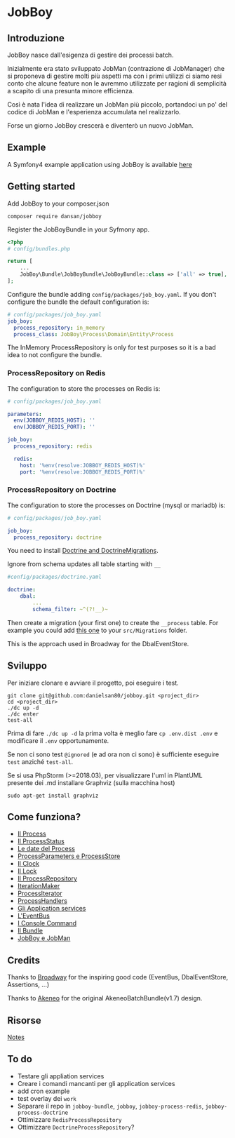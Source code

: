 # JobBoy


## Introduzione

JobBoy nasce dall'esigenza di gestire dei processi batch.

Inizialmente era stato sviluppato JobMan (contrazione di JobManager) che si proponeva di gestire molti più
aspetti ma con i primi utilizzi ci siamo resi conto che alcune feature non le avremmo
utilizzate per ragioni di semplicità a scapito di una presunta minore efficienza.

Così è nata l'idea di realizzare un JobMan più piccolo, portandoci un po' del codice
di JobMan e l'esperienza accumulata nel realizzarlo.

Forse un giorno JobBoy crescerà e diventerò un nuovo JobMan.

## Example ##
A Symfony4 example application using JobBoy is available [here](https://github.com/danielsan80/jobboy-example) 


## Getting started

Add JobBoy to your composer.json

```
composer require dansan/jobboy
```

Register the JobBoyBundle in your Syfmony app.

```php
<?php
# config/bundles.php

return [
    ...
    JobBoy\Bundle\JobBoyBundle\JobBoyBundle::class => ['all' => true],
];
```

Configure the bundle adding `config/packages/job_boy.yaml`. If you don't configure the bundle
 the default configuration is:

```yaml
# config/packages/job_boy.yaml
job_boy:
  process_repository: in_memory
  process_class: JobBoy\Process\Domain\Entity\Process
```

The InMemory ProcessRepository is only for test purposes so it is a bad idea to not configure the
bundle.

### ProcessRepository on Redis

The configuration to store the processes on Redis is:

```yaml
# config/packages/job_boy.yaml

parameters:
  env(JOBBOY_REDIS_HOST): ''
  env(JOBBOY_REDIS_PORT): ''

job_boy:
  process_repository: redis

  redis:
    host: '%env(resolve:JOBBOY_REDIS_HOST)%'
    port: '%env(resolve:JOBBOY_REDIS_PORT)%'
```

### ProcessRepository on Doctrine

The configuration to store the processes on Doctrine (mysql or mariadb) is:
```yaml
# config/packages/job_boy.yaml

job_boy:
  process_repository: doctrine
```

You need to install [Doctrine and DoctrineMigrations](https://symfony.com/doc/current/doctrine.html).


Ignore from schema updates all table starting with `__`

```yaml
#config/packages/doctrine.yaml

doctrine:
    dbal:
        ...
        schema_filter: ~^(?!__)~

```

Then create a migration (your first one) to create the `__process` table.
For example you could add [this one](./doc/php/Version00000000000000.php) to your `src/Migrations` folder.

This is the approach used in Broadway for the DbalEventStore.

## Sviluppo

Per iniziare clonare e avviare il progetto, poi eseguire i test.

```
git clone git@github.com:danielsan80/jobboy.git <project_dir>
cd <project_dir>
./dc up -d
./dc enter
test-all
```

Prima di fare `./dc up -d` la prima volta è meglio fare `cp .env.dist .env` e modificare il `.env`
opportunamente.

Se non ci sono test `@ignored` (e ad ora non ci sono) è sufficiente eseguire `test`
anziché `test-all`.

Se si usa PhpStorm (>=2018.03), per visualizzare l'uml in PlantUML presente dei .md installare Graphviz
(sulla macchina host)


```
sudo apt-get install graphviz
```


## Come funziona?

- [Il Process](./doc/process.md)
- [Il ProcessStatus](./doc/process_status.md)
- [Le date del Process](./doc/process_dates.md)
- [ProcessParameters e ProcessStore](./doc/process_parameters_and_store.md)
- [Il Clock](./doc/clock.md)
- [Il Lock](./doc/lock.md)
- [Il ProcessRepository](./doc/process_repository.md)
- [IterationMaker](./doc/iteration_maker.md)
- [ProcessIterator](./doc/process_iterator.md)
- [ProcessHandlers](./doc/process_handlers.md)
- [Gli Application services](./doc/application_services.md)
- [L'EventBus](./doc/event_bus.md)
- [I Console Command](./doc/console_commands.md)
- [Il Bundle](./doc/bundle.md)
- [JobBoy e JobMan](./doc/jobman.md)


## Credits

Thanks to [Broadway](https://github.com/broadway/broadway) for the inspiring good code
(EventBus, DbalEventStore, Assertions, ...)

Thanks to [Akeneo](https://github.com/akeneo/pim-community-dev) for the original AkeneoBatchBundle(v1.7) design. 

## Risorse

[Notes](doc/notes.md)

## To do
- Testare gli appliation services
- Creare i comandi mancanti per gli application services
- add cron example
- test overlay dei `work`
- Separare il repo in `jobboy-bundle`, `jobboy`, `jobboy-process-redis`, `jobboy-process-doctrine`
- Ottimizzare `RedisProcessRepository`
- Ottimizzare `DoctrineProcessRepository`?

